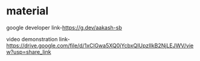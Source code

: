 # material

google developer link-https://g.dev/aakash-sb

video demonstration link-https://drive.google.com/file/d/1xClGwa5XQ0jYcbxQIUpzIIkB2NjLEJWV/view?usp=share_link
